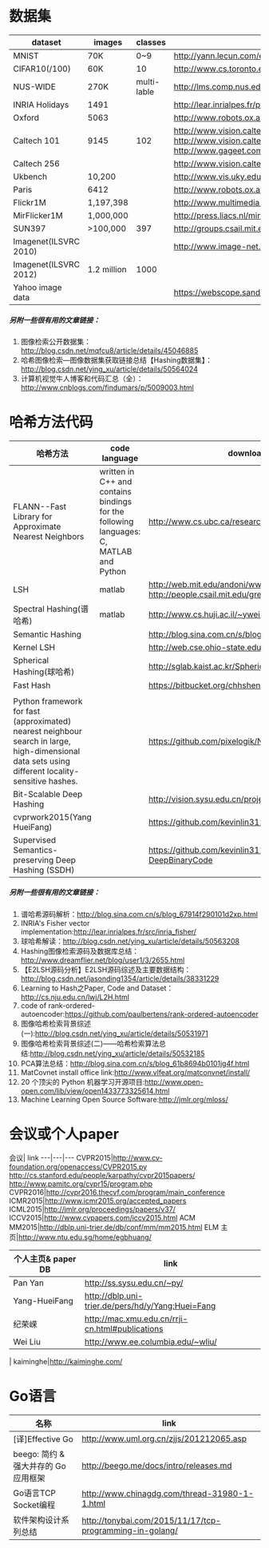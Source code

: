 # 数据集



dataset | images | classes | download link
---|---|---|---
MNIST|70K|0~9|http://yann.lecun.com/exdb/mnist/
CIFAR10(/100)|60K|10|http://www.cs.toronto.edu/~kriz/cifar.html   https://www.kaggle.com/c/cifar-10/data
NUS-WIDE|270K|multi-lable|http://lms.comp.nus.edu.sg/research/NUS-WIDE.htm
INRIA Holidays| 1491 ||http://lear.inrialpes.fr/people/jegou/data.php
Oxford | 5063 | |http://www.robots.ox.ac.uk/~vgg/data/oxbuildings/
Caltech 101| 9145 | 102 |http://www.vision.caltech.edu/Image_Datasets/Caltech101/#Download  http://www.vision.caltech.edu/Image_Datasets/Caltech101/Caltech101.html http://www.gageet.com/2014/10265.php#%E5%8E%9F%E5%A7%8B%E6%95%B0%E6%8D%AE
Caltech 256| | |http://www.vision.caltech.edu/Image_Datasets/Caltech256/#Benchmarks
Ukbench | 10,200 |  |http://www.vis.uky.edu/~stewe/ukbench/
Paris | 6412 |  |http://www.robots.ox.ac.uk/~vgg/data/parisbuildings/
Flickr1M |  1,197,398 |  |http://www.multimedia-computing.org/wiki/Flickr1M
MirFlicker1M| 1,000,000 |  |http://press.liacs.nl/mirflickr/
SUN397|>100,000|397|http://groups.csail.mit.edu/vision/SUN/
Imagenet(ILSVRC 2010)| | |http://www.image-net.org/challenges/LSVRC/2010/
Imagenet(ILSVRC 2012)|1.2 million|1000|
Yahoo image data|  |  |https://webscope.sandbox.yahoo.com/catalog.php?datatype=i




#####  另附一些很有用的文章链接：
1. 图像检索公开数据集：http://blog.csdn.net/mqfcu8/article/details/45046885
2. 哈希图像检索—图像数据集获取链接总结【Hashing数据集】：http://blog.csdn.net/ying_xu/article/details/50564024
3. 计算机视觉牛人博客和代码汇总（全）：http://www.cnblogs.com/findumars/p/5009003.html



# 哈希方法代码
哈希方法 | code language| download link
---|---|---
FLANN--Fast Library for Approximate Nearest Neighbors|written in C++ and contains bindings for the following languages: C, MATLAB and Python |http://www.cs.ubc.ca/research/flann/
LSH | matlab |http://web.mit.edu/andoni/www/LSH/ http://people.csail.mit.edu/gregory/download.html
Spectral Hashing(谱哈希)| matlab |http://www.cs.huji.ac.il/~yweiss/SpectralHashing/ 
 Semantic Hashing | |http://blog.sina.com.cn/s/blog_67914f290101gjmz.html
Kernel LSH| |http://web.cse.ohio-state.edu/~kulis/klsh/klsh.htm
Spherical Hashing(球哈希)| |http://sglab.kaist.ac.kr/Spherical_Hashing/
  Fast Hash| |https://bitbucket.org/chhshen/fasthash
| | |
  Python framework for fast (approximated) nearest neighbour search in large, high-dimensional data sets using different locality-sensitive hashes.| |https://github.com/pixelogik/NearPy
  Bit-Scalable Deep Hashing| |http://vision.sysu.edu.cn/projects/deephashing/
  cvprwork2015(Yang HueiFang)| |https://github.com/kevinlin311tw/caffe-cvprw15
 Supervised Semantics-preserving Deep Hashing (SSDH) | |https://github.com/kevinlin311tw/Caffe-DeepBinaryCode
  

  
#####  另附一些很有用的文章链接：
1. 谱哈希源码解析：http://blog.sina.com.cn/s/blog_67914f290101d2xp.html
2. INRIA's Fisher vector implementation:http://lear.inrialpes.fr/src/inria_fisher/
3. 球哈希解读：http://blog.csdn.net/ying_xu/article/details/50563208
4. Hashing图像检索源码及数据库总结：http://www.dreamflier.net/blog/user1/3/2655.html
5. 【E2LSH源码分析】E2LSH源码综述及主要数据结构：http://blog.csdn.net/jasonding1354/article/details/38331229
6. Learning to Hash之Paper, Code and Dataset：http://cs.nju.edu.cn/lwj/L2H.html
7. code of rank-ordered-autoencoder:https://github.com/paulbertens/rank-ordered-autoencoder
8. 图像哈希检索背景综述(一):http://blog.csdn.net/ying_xu/article/details/50531971
9. 图像哈希检索背景综述(二)——哈希检索算法总结:http://blog.csdn.net/ying_xu/article/details/50532185
10. PCA算法总结：http://blog.sina.com.cn/s/blog_61b8694b0101jg4f.html
11. MatCovnet install office link:http://www.vlfeat.org/matconvnet/install/
12. 20 个顶尖的 Python 机器学习开源项目:http://www.open-open.com/lib/view/open1433773325614.html
13. Machine Learning Open Source Software:http://jmlr.org/mloss/
  

# 会议或个人paper
会议| link
---|---|---
CVPR2015|http://www.cv-foundation.org/openaccess/CVPR2015.py  http://cs.stanford.edu/people/karpathy/cvpr2015papers/ http://www.pamitc.org/cvpr15/program.php
CVPR2016|http://cvpr2016.thecvf.com/program/main_conference
ICMR2015|http://www.icmr2015.org/accepted_papers
ICML2015|http://jmlr.org/proceedings/papers/v37/
ICCV2015|http://www.cvpapers.com/iccv2015.html
ACM MM2015|http://dblp.uni-trier.de/db/conf/mm/mm2015.html
ELM 主页|http://www.ntu.edu.sg/home/egbhuang/

个人主页& paper DB| link
---|---
Pan Yan|http://ss.sysu.edu.cn/~py/
Yang-HueiFang|http://dblp.uni-trier.de/pers/hd/y/Yang:Huei=Fang
纪荣嵘|http://mac.xmu.edu.cn/rrji-cn.html#publications
Wei Liu|http://www.ee.columbia.edu/~wliu/
 |
 kaiminghe|http://kaiminghe.com/
  


  
#  Go语言
名称| link
---|---
[译]Effective Go |http://www.uml.org.cn/zjjs/201212065.asp
beego: 简约 &amp; 强大并存的 Go 应用框架|http://beego.me/docs/intro/releases.md
Go语言TCP Socket编程|http://www.chinagdg.com/thread-31980-1-1.html
软件架构设计系列总结|http://tonybai.com/2015/11/17/tcp-programming-in-golang/

  
  
  
  
  
  










